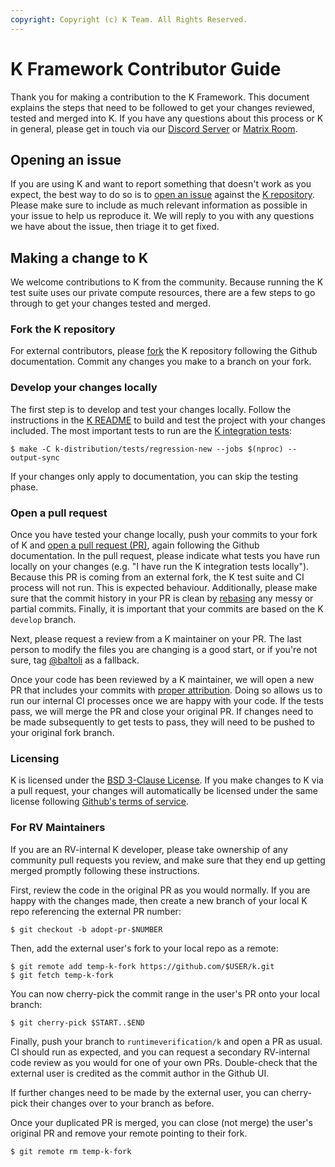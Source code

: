 ```yaml
---
copyright: Copyright (c) K Team. All Rights Reserved.
---
```


# K Framework Contributor Guide

Thank you for making a contribution to the K Framework. This document explains
the steps that need to be followed to get your changes reviewed, tested and
merged into K. If you have any questions about this process or K in general,
please get in touch via our [Discord Server][discord] or [Matrix Room][matrix].

## Opening an issue

If you are using K and want to report something that doesn't work as you expect,
the best way to do so is to [open an issue][issue] against the [K repository][k-repo].
Please make sure to include as much relevant information as possible in your
issue to help us reproduce it. We will reply to you with any questions we have
about the issue, then triage it to get fixed.

## Making a change to K

We welcome contributions to K from the community. Because running the K test
suite uses our private compute resources, there are a few steps to go through to
get your changes tested and merged.

### Fork the K repository

For external contributors, please [fork][fork] the K repository following the
Github documentation. Commit any changes you make to a branch on your fork.

### Develop your changes locally

The first step is to develop and test your changes locally. Follow the
instructions in the [K README][readme] to build and test the project with your
changes included. The most important tests to run are the
[K integration tests][integration]:
```console
$ make -C k-distribution/tests/regression-new --jobs $(nproc) --output-sync
```

If your changes only apply to documentation, you can skip the testing phase.

### Open a pull request

Once you have tested your change locally, push your commits to your fork of K
and [open a pull request (PR)][pr], again following the Github documentation. In
the pull request, please indicate what tests you have run locally on your
changes (e.g. "I have run the K integration tests locally"). Because this PR is
coming from an external fork, the K test suite and CI process will not run. This
is expected behaviour. Additionally, please make sure that the commit history in
your PR is clean by [rebasing][rebase] any messy or partial commits. Finally, it
is important that your commits are based on the K `develop` branch.

Next, please request a review from a K maintainer on your PR. The last person to
modify the files you are changing is a good start, or if you're not sure,
tag [@baltoli][bruce] as a fallback.

Once your code has been reviewed by a K maintainer, we will open a new PR that
includes your commits with [proper attribution][authors]. Doing so allows us to
run our internal CI processes once we are happy with your code. If the tests
pass, we will merge the PR and close your original PR. If changes need to be
made subsequently to get tests to pass, they will need to be pushed to your
original fork branch.

### Licensing

K is licensed under the [BSD 3-Clause License][license]. If you make changes to
K via a pull request, your changes will automatically be licensed under the same
license following [Github's terms of service][tos].

### For RV Maintainers

If you are an RV-internal K developer, please take ownership of any community
pull requests you review, and make sure that they end up getting merged promptly
following these instructions.

First, review the code in the original PR as you would normally. If you are
happy with the changes made, then create a new branch of your local K repo
referencing the external PR number:
```console
$ git checkout -b adopt-pr-$NUMBER
```

Then, add the external user's fork to your local repo as a remote:
```console
$ git remote add temp-k-fork https://github.com/$USER/k.git
$ git fetch temp-k-fork
```

You can now cherry-pick the commit range in the user's PR onto your local
branch:
```console
$ git cherry-pick $START..$END
```

Finally, push your branch to `runtimeverification/k` and open a PR as usual. CI
should run as expected, and you can request a secondary RV-internal code review
as you would for one of your own PRs. Double-check that the external user is
credited as the commit author in the Github UI.

If further changes need to be made by the external user, you can cherry-pick
their changes over to your branch as before.

Once your duplicated PR is merged, you can close (not merge) the user's original
PR and remove your remote pointing to their fork.
```console
$ git remote rm temp-k-fork
```

[authors]: https://docs.github.com/en/pull-requests/committing-changes-to-your-project/creating-and-editing-commits/creating-a-commit-with-multiple-authors
[bruce]: https://github.com/baltoli
[discord]: https://discord.com/invite/CurfmXNtbN
[fork]: https://docs.github.com/en/get-started/quickstart/fork-a-repo
[integration]: https://github.com/runtimeverification/k/tree/master/k-distribution/tests/regression-new
[issue]: https://github.com/runtimeverification/k/issues/new?assignees=&labels=k-bug%2Ck&template=bug-report.yaml&title=%5BK-Bug%5D+%3CTITLE%3E
[k-repo]: https://github.com/runtimeverification/k
[license]: https://github.com/runtimeverification/k/blob/master/LICENSE.md
[matrix]: https://matrix.to/#/#k:matrix.org
[pr]: https://docs.github.com/en/pull-requests/collaborating-with-pull-requests/proposing-changes-to-your-work-with-pull-requests/about-pull-requests
[readme]: https://github.com/runtimeverification/k/blob/master/README.md
[rebase]: https://docs.github.com/en/get-started/using-git/about-git-rebase
[tos]: https://docs.github.com/en/site-policy/github-terms/github-terms-of-service#6-contributions-under-repository-license
